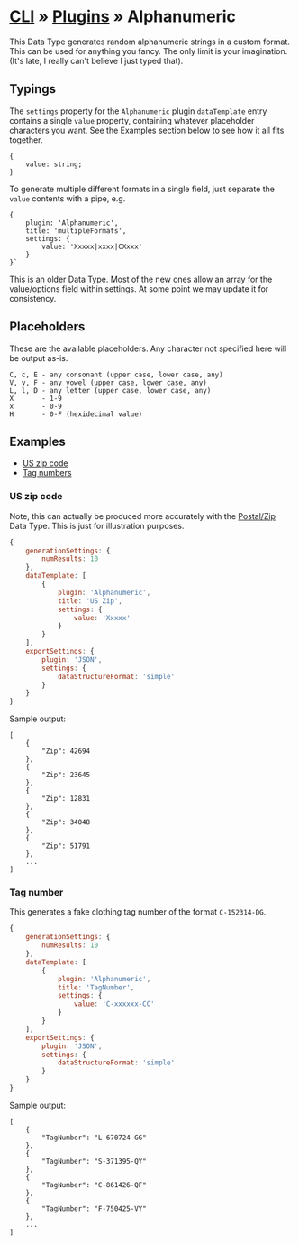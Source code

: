 # [CLI](../../../../../cli/README.md) &raquo; [Plugins](../../../../../cli/PLUGINS.md) &raquo; Alphanumeric

This Data Type generates random alphanumeric strings in a custom format. This can be used for anything you fancy. The only
limit is your imagination. (It's late, I really can't believe I just typed that).

## Typings

The `settings` property for the `Alphanumeric` plugin `dataTemplate` entry contains a single `value` property, containing 
whatever placeholder characters you want. See the Examples section below to see how it all fits together.

```
{
    value: string;
}
```

To generate multiple different formats in a single field, just separate the `value` contents with a pipe, e.g.

```
{
    plugin: 'Alphanumeric',
    title: 'multipleFormats',
    settings: {
        value: 'Xxxxx|xxxx|CXxxx'
    }
}`
```

This is an older Data Type. Most of the new ones allow an array for the value/options field within settings. At some point
we may update it for consistency.


## Placeholders

These are the available placeholders. Any character not specified here will be output as-is. 

```
C, c, E - any consonant (upper case, lower case, any)
V, v, F - any vowel (upper case, lower case, any)
L, l, D - any letter (upper case, lower case, any)
X       - 1-9
x       - 0-9
H       - 0-F (hexidecimal value)
```

## Examples

- [US zip code](#us-zip-code)
- [Tag numbers](#tag-numbers)


### US zip code

Note, this can actually be produced more accurately with the [Postal/Zip](../PostalZip/README.md) Data Type. This is just 
for illustration purposes.

```javascript
{
    generationSettings: {
        numResults: 10
    },
    dataTemplate: [
        {
            plugin: 'Alphanumeric',
            title: 'US Zip',
            settings: {
                value: 'Xxxxx'
            }
        }
    ],
    exportSettings: {
        plugin: 'JSON',
        settings: {
            dataStructureFormat: 'simple'
        }
    }
}
```

Sample output:

```
[
    {
        "Zip": 42694
    },
    {
        "Zip": 23645
    },
    {
        "Zip": 12831
    },
    {
        "Zip": 34048
    },
    {
        "Zip": 51791
    },
    ...
]
```

### Tag number 

This generates a fake clothing tag number of the format `C-152314-DG`.

```javascript
{
    generationSettings: {
        numResults: 10
    },
    dataTemplate: [
        {
            plugin: 'Alphanumeric',
            title: 'TagNumber',
            settings: {
                value: 'C-xxxxxx-CC'
            }
        }
    ],
    exportSettings: {
        plugin: 'JSON',
        settings: {
            dataStructureFormat: 'simple'
        }
    }
}
```

Sample output:

```
[
    {
        "TagNumber": "L-670724-GG"
    },
    {
        "TagNumber": "S-371395-QY"
    },
    {
        "TagNumber": "C-861426-QF"
    },
    {
        "TagNumber": "F-750425-VY"
    },
    ...
]
```
